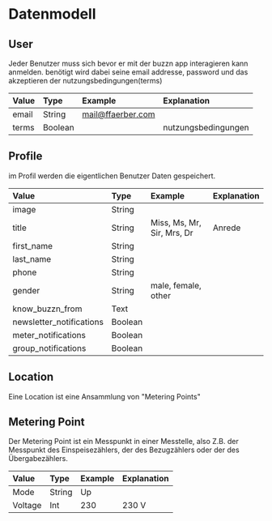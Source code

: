 # Datenmodell

## User
Jeder Benutzer muss sich bevor er mit der buzzn app interagieren kann anmelden.
benötigt wird dabei seine email addresse, password und das akzeptieren der nutzungsbedingungen(terms)

|Value|Type|Example|Explanation
|:----|:---|:------|:----------
|email|String|mail@ffaerber.com
|terms|Boolean||nutzungsbedingungen


## Profile

im Profil werden die eigentlichen Benutzer Daten gespeichert.


|Value|Type|Example|Explanation
|:----|:---|:------|:----------
|image|String|
|title|String|Miss, Ms, Mr, Sir, Mrs, Dr| Anrede
|first_name|String|
|last_name|String|
|phone|String|
|gender|String| male, female, other
|know_buzzn_from|Text|
|newsletter_notifications|Boolean|
|meter_notifications|Boolean|
|group_notifications|Boolean|

## Location

Eine Location ist eine Ansammlung von "Metering Points"

## Metering Point

Der Metering Point ist ein Messpunkt in einer Messtelle, also Z.B. der Messpunkt des Einspeisezählers, der des Bezugzählers oder der des Übergabezählers. 

|Value|Type|Example|Explanation
|:----|:---|:------|:----------
|Mode|String|Up|
|Voltage|Int|230|230 V
